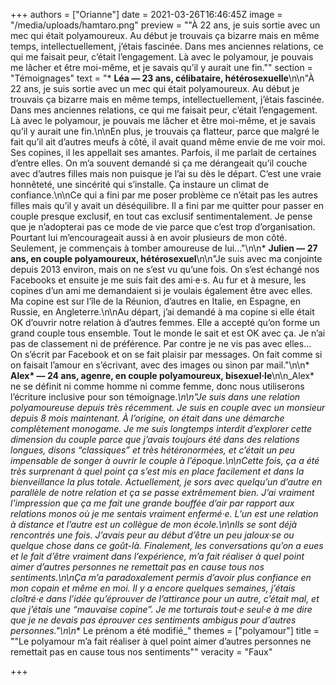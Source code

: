+++
authors = ["Orianne"]
date = 2021-03-26T16:46:45Z
image = "/media/uploads/hamtaro.png"
preview = "\"À 22 ans, je suis sortie avec un mec qui était polyamoureux. Au début je trouvais ça bizarre mais en même temps, intellectuellement, j’étais fascinée. Dans mes anciennes relations, ce qui me faisait peur, c’était l’engagement. Là avec le polyamour, je pouvais me lâcher et être moi-même, et je savais qu’il y aurait une fin.\""
section = "Témoignages"
text = "* **Léa&nbsp;&mdash;&nbsp;23 ans, célibataire, hétérosexuelle**\n\n\"À 22 ans, je suis sortie avec un mec qui était polyamoureux. Au début je trouvais ça bizarre mais en même temps, intellectuellement, j’étais fascinée. Dans mes anciennes relations, ce qui me faisait peur, c’était l’engagement. Là avec le polyamour, je pouvais me lâcher et être moi-même, et je savais qu’il y aurait une fin.\n\nEn plus, je trouvais ça flatteur, parce que malgré le fait qu’il ait d’autres meufs à côté, il avait quand même envie de me voir moi. Ses copines, il les appellait ses amantes. Parfois, il me parlait de certaines d’entre elles. On m’a souvent demandé si ça me dérangeait qu’il couche avec d’autres filles mais non puisque je l’ai su dès le départ. C’est une vraie honnêteté, une sincérité qui s’installe. Ça instaure un climat de confiance.\n\nCe qui a fini par me poser problème ce n’était pas les autres filles mais qu’il y avait un déséquilibre. Il a fini par me quitter pour passer en couple presque exclusif, en tout cas exclusif sentimentalement. Je pense que je n’adopterai pas ce mode de vie parce que c’est trop d’organisation. Pourtant lui m’encourageait aussi à en avoir plusieurs de mon côté. Seulement, je commençais à tomber amoureuse de lui...\"\n\n* **Julien&nbsp;&mdash;&nbsp;27 ans, en couple polyamoureux, hétérosexuel**\n\n\"Je suis avec ma conjointe depuis 2013 environ, mais on ne s’est vu qu’une fois. On s’est échangé nos Facebooks et ensuite je me suis fait des ami·e·s. Au fur et à mesure, les copines d’un ami me demandaient si je voulais également être avec elles. Ma copine est sur l’île de la Réunion, d’autres en Italie, en Espagne, en Russie, en Angleterre.\n\nAu départ, j’ai demandé à ma copine si elle était OK d’ouvrir notre relation à d’autres femmes. Elle a accepté qu’on forme un grand couple tous ensemble. Tout le monde le sait et est OK avec ça. Je n’ai pas de classement ni de préférence. Par contre je ne vis pas avec elles... On s’écrit par Facebook et on se fait plaisir par messages. On fait comme si on faisait l’amour en s’écrivant, avec des images ou sinon par mail.\"\n\n* **Alex&ast;&nbsp;&mdash;&nbsp;24 ans, agenre, en couple polyamoureux, bisexuel·le**\n\n_Alex&ast; ne se définit ni comme homme ni comme femme, donc nous utiliserons l’écriture inclusive pour son témoignage._\n\n\"Je suis dans une relation polyamoureuse depuis très récemment. Je suis en couple avec un monsieur depuis 8 mois maintenant. À l’origine, on était dans une démarche complètement monogame. Je me suis longtemps interdit d’explorer cette dimension du couple parce que j’avais toujours été dans des relations longues, disons &ldquo;classiques&rdquo; et très hétéronormées, et c’était un peu impensable de songer à ouvrir le couple à l’époque.\n\nCette fois, ça a été très surprenant à quel point ça s’est mis en place facilement et dans la bienveillance la plus totale. Actuellement, je sors avec quelqu’un d’autre en parallèle de notre relation et ça se passe extrêmement bien. J’ai vraiment l’impression que ça me fait une grande bouffée d’air par rapport aux relations monos où je me sentais vraiment enfermé·e. L’un est une relation à distance et l’autre est un collègue de mon école.\n\nIls se sont déjà rencontrés une fois. J’avais peur au début d’être un peu jaloux·se ou quelque chose dans ce goût-là. Finalement, les conversations qu’on a eues et le fait d’être vraiment dans l’expérience, m’a fait réaliser à quel point aimer d’autres personnes ne remettait pas en cause tous nos sentiments.\n\nÇa m’a paradoxalement permis d’avoir plus confiance en mon copain et même en moi. Il y a encore quelques semaines, j’étais cloîtré·e dans l’idée qu’éprouver de l’attirance pour un autre, c’était mal, et que j’étais une &ldquo;mauvaise copine&rdquo;. Je me torturais tout·e seul·e à me dire que je ne devais pas éprouver ces sentiments ambigus pour d’autres personnes.\"\n\n_&ast; Le prénom a été modifié_"
themes = ["polyamour"]
title = "\"Le polyamour m’a fait réaliser à quel point aimer d’autres personnes ne remettait pas en cause tous nos sentiments\""
veracity = "Faux"

+++
